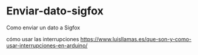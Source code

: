 # Enviar-dato-sigfox
Como enviar un dato a Sigfox

cómo usar las interrupciones https://www.luisllamas.es/que-son-y-como-usar-interrupciones-en-arduino/
